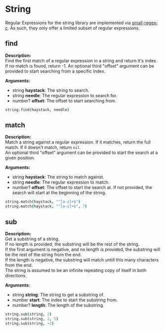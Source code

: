 # String

Regular Expressions for the string library are implemented via [small-regex-c](https://gitlab.com/relkom/small-regex). As such, they only offer a limited subset of regular expressions.

## find
**Description:**\
Find the first match of a regular expression in a string and return it's index. If no match is found, return -1. An optional third "offset" argument can be provided to start searching from a specific index.

**Arguments:**
* string **haystack**: The string to search.
* string **needle**: The regular expression to search for.
* number? **offset**: The offset to start searching from.

```coffeescript
string.find(haystack, needle)
```

## match
**Description:**\
Match a string against a regular expression. If it matches, return the full match. If it doesn't match, return `nil`.\
An optional third "offset" argument can be provided to start the search at a given position.

**Arguments:**
* string **haystack**: The string to match against.
* string **needle**: The regular expression to match.
* number? **offset**: The offset to start the search at. If not provided, the search will start at the beginning of the string.

```coffeescript
string.match(haystack, "^[a-z]+$")
string.match(haystack, "^[a-z]+$", 7)
```

## sub
**Description:**\
Get a substring of a string.\
If no length is provided, the substring will be the rest of the string.\
If the first argument is negative, and no length is provided, the substring will be the rest of the string from the end.\
If the length is negative, the substring will match untill this many characters from the end.\
The string is assumed to be an infinite repeating copy of itself in both directions.

**Arguments:**
* string **string**: The string to get a substring of.
* number **start**: The index to start the substring from.
* number? **length**: The length of the substring.

```coffeescript
string.sub(string, 2)
string.sub(string, 2, 5)
string.sub(string, -2)
```